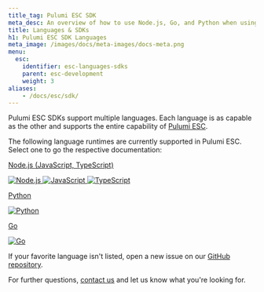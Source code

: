 ```yaml
---
title_tag: Pulumi ESC SDK
meta_desc: An overview of how to use Node.js, Go, and Python when using Pulumi ESC in your application and infrastructure code. 
title: Languages & SDKs
h1: Pulumi ESC SDK Languages
meta_image: /images/docs/meta-images/docs-meta.png
menu:
  esc:
    identifier: esc-languages-sdks
    parent: esc-development
    weight: 3
aliases:
    - /docs/esc/sdk/
---
```


Pulumi ESC SDKs support multiple languages. Each language is as capable as the
other and supports the entire capability of [Pulumi ESC](/docs/esc).

The following language runtimes are currently supported in Pulumi ESC. Select one to go the respective documentation:  

<div class="tiles flex-wrap mt-4">
    <div class="pb-4 md:pr-4 md:w-1/2">
        <a class="tile p-8 pb-16 text-center" href="./javascript">
            <p class="mx-auto text-xl font-semibold link">
                Node.js
                <span class="text-xs font-light">(JavaScript, TypeScript)</span>
            </p>
            <img class="h-12 mx-auto inline" src="/logos/tech/node.svg" alt="Node.js">
            <img class="h-12 mx-auto inline" src="/logos/tech/javascript.svg" alt="JavaScript">
            <img class="h-12 mx-auto inline" src="/logos/tech/typescript.svg" alt="TypeScript">
        </a>
    </div>
    <div class="pb-4 md:w-1/2">
        <a class="tile p-8 pb-16 text-center" href="./python">
            <p class="mx-auto text-xl font-semibold link">
                Python
            </p>
            <img class="h-12 mx-auto inline" src="/logos/tech/python.svg" alt="Python">
        </a>
    </div>
    <div class="pb-4 md:pr-4 md:w-1/2">
        <a class="tile p-8 pb-16 text-center" href="./go">
            <p class="mx-auto text-xl font-semibold link">
                Go
            </p>
            <img class="h-12 mx-auto inline" src="/logos/tech/go.svg" alt="Go">
        </a>
    </div>
</div>

If your favorite language isn't listed, open a new issue on our [GitHub repository](https://github.com/pulumi/esc-sdk/issues/new/choose).

For further questions, [contact us](/docs/support/troubleshooting#contact-us) and let us
know what you're looking for.
